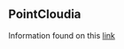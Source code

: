 ## PointCloudia

Information found on this [link](https://docs.google.com/document/d/1yHzkerjFujqTkWjpkrrbrEc0v5QezEtqUxGGcvH7Hhw/edit?usp=sharing)